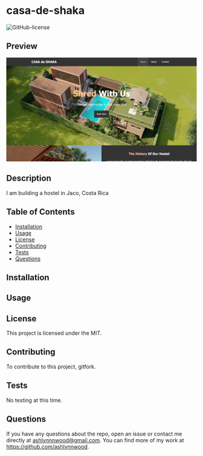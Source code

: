 # casa-de-shaka

  ![GitHub-license](https://img.shields.io/badge/License-MIT-blue)

  ## Preview
  ![casa-de-shaka-preview](./img/casa-de-shaka-preview.jpeg)

  ## Description
  I am building a hostel in Jaco, Costa Rica

  ## Table of Contents
  * [Installation](#installation)
  * [Usage](#usage)
  * [License](#license)
  * [Contributing](#contributing)
  * [Tests](#tests)
  * [Questions](#questions)
  
  ## Installation
  

  ## Usage
  

  ## License
  This project is licensed under the MIT.

  ## Contributing
  To contribute to this project, gitfork.

  ## Tests
  No testing at this time.

  ## Questions 
  If you have any questions about the repo, open an issue or 
  contact me directly at ashlynnnwood@gmail.com. You can find more of my work at https://github.com/ashlynnwood.